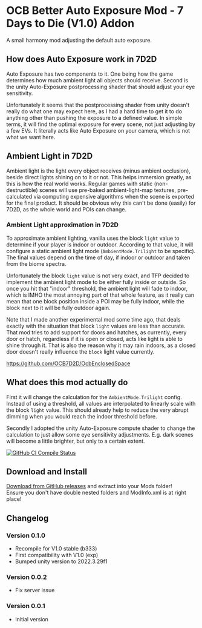 # OCB Better Auto Exposure Mod - 7 Days to Die (V1.0) Addon

A small harmony mod adjusting the default auto exposure.

## How does Auto Exposure work in 7D2D

Auto Exposure has two components to it. One being how the game determines how
much ambient light all objects should receive. Second is the unity Auto-Exposure
postprocessing shader that should adjust your eye sensitivity.

Unfortunately it seems that the postprocessing shader from unity doesn't really
do what one may expect here, as I had a hard time to get it to do anything other
than pushing the exposure to a defined value. In simple terms, it will find the
optimal exposure for every scene, not just adjusting by a few EVs. It literally
acts like Auto Exposure on your camera, which is not what we want here.

## Ambient Light in 7D2D

Ambient light is the light every object receives (minus ambient occlusion), beside
direct lights shining on to it or not. This helps immersion greatly, as this is how
the real world works. Regular games with static (non-destructible) scenes will use
pre-baked ambient-light-map textures, pre-calculated via computing expensive
algorithms when the scene is exported for the final product. It should be obvious
why this can't be done (easily) for 7D2D, as the whole world and POIs can change.

### Ambient Light approximation in 7D2D

To approximate ambient lighting, vanilla uses the block `light` value to determine
if your player is indoor or outdoor. According to that value, it will configure a
static ambient light mode (`AmbientMode.Trilight` to be specific). The final values
depend on the time of day, if indoor or outdoor and taken from the biome spectra.

Unfortunately the block `light` value is not very exact, and TFP decided to
implement the ambient light mode to be either fully inside or outside. So once
you hit that "indoor" threshold, the ambient light will fade to indoor, which
is IMHO the most annoying part of that whole feature, as it really can mean
that one block position inside a POI may be fully indoor, while the block
next to it will be fully outdoor again.

Note that I made another experimental mod some time ago, that deals exactly
with the situation that block `light` values are less than accurate. That
mod tries to add support for doors and hatches, as currently, every door or
hatch, regardless if it is open or closed, acts like light is able to shine
through it. That is also the reason why it may rain indoors, as a closed door
doesn't really influence the `block` light value currently.

https://github.com/OCB7D2D/OcbEnclosedSpace

## What does this mod actually do

First it will change the calculation for the `AmbientMode.Trilight` config.
Instead of using a threshold, all values are interpolated to linearly scale
with the block `light` value. This should already help to reduce the very
abrupt dimming when you would reach the indoor threshold before.

Secondly I adopted the unity Auto-Exposure compute shader to change the
calculation to just allow some eye sensitivity adjustments. E.g. dark
scenes will become a little brighter, but only to a certain extent.

[![GitHub CI Compile Status][4]][3]

## Download and Install

[Download from GitHub releases][2] and extract into your Mods folder!  
Ensure you don't have double nested folders and ModInfo.xml is at right place!

## Changelog

### Version 0.1.0

- Recompile for V1.0 stable (b333)
- First compatibility with V1.0 (exp)
- Bumped unity version to 2022.3.29f1

### Version 0.0.2

- Fix server issue

### Version 0.0.1

- Initial version

[1]: https://github.com/OCB7D2D/OcbAutoExposure
[2]: https://github.com/OCB7D2D/OcbAutoExposure/releases
[3]: https://github.com/OCB7D2D/OcbAutoExposure/actions/workflows/ci.yml
[4]: https://github.com/OCB7D2D/OcbAutoExposure/actions/workflows/ci.yml/badge.svg
